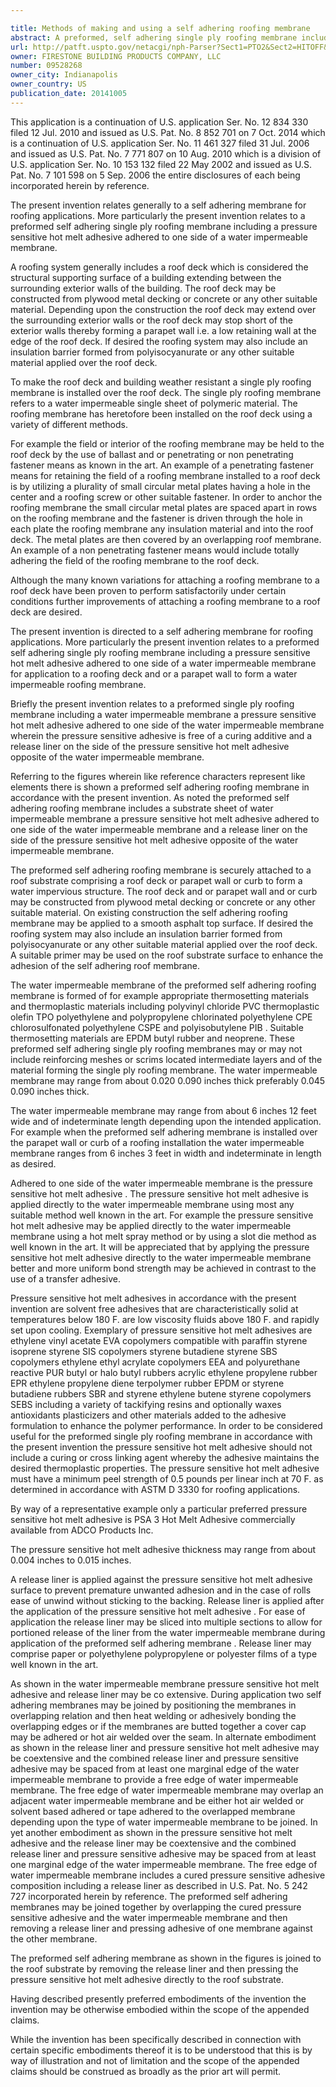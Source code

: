 ```yaml
---

title: Methods of making and using a self adhering roofing membrane
abstract: A preformed, self adhering single ply roofing membrane includes a water impermeable membrane, a pressure sensitive, hot melt adhesive adhered to one side of the water impermeable membrane, and a release liner on the side of the pressure sensitive, hot melt adhesive opposite of the water impermeable membrane. Methods of making and using this roofing membrane are provided.
url: http://patft.uspto.gov/netacgi/nph-Parser?Sect1=PTO2&Sect2=HITOFF&p=1&u=%2Fnetahtml%2FPTO%2Fsearch-adv.htm&r=1&f=G&l=50&d=PALL&S1=09528268&OS=09528268&RS=09528268
owner: FIRESTONE BUILDING PRODUCTS COMPANY, LLC
number: 09528268
owner_city: Indianapolis
owner_country: US
publication_date: 20141005
---
```

This application is a continuation of U.S. application Ser. No. 12 834 330 filed 12 Jul. 2010 and issued as U.S. Pat. No. 8 852 701 on 7 Oct. 2014 which is a continuation of U.S. application Ser. No. 11 461 327 filed 31 Jul. 2006 and issued as U.S. Pat. No. 7 771 807 on 10 Aug. 2010 which is a division of U.S. application Ser. No. 10 153 132 filed 22 May 2002 and issued as U.S. Pat. No. 7 101 598 on 5 Sep. 2006 the entire disclosures of each being incorporated herein by reference.

The present invention relates generally to a self adhering membrane for roofing applications. More particularly the present invention relates to a preformed self adhering single ply roofing membrane including a pressure sensitive hot melt adhesive adhered to one side of a water impermeable membrane.

A roofing system generally includes a roof deck which is considered the structural supporting surface of a building extending between the surrounding exterior walls of the building. The roof deck may be constructed from plywood metal decking or concrete or any other suitable material. Depending upon the construction the roof deck may extend over the surrounding exterior walls or the roof deck may stop short of the exterior walls thereby forming a parapet wall i.e. a low retaining wall at the edge of the roof deck. If desired the roofing system may also include an insulation barrier formed from polyisocyanurate or any other suitable material applied over the roof deck.

To make the roof deck and building weather resistant a single ply roofing membrane is installed over the roof deck. The single ply roofing membrane refers to a water impermeable single sheet of polymeric material. The roofing membrane has heretofore been installed on the roof deck using a variety of different methods.

For example the field or interior of the roofing membrane may be held to the roof deck by the use of ballast and or penetrating or non penetrating fastener means as known in the art. An example of a penetrating fastener means for retaining the field of a roofing membrane installed to a roof deck is by utilizing a plurality of small circular metal plates having a hole in the center and a roofing screw or other suitable fastener. In order to anchor the roofing membrane the small circular metal plates are spaced apart in rows on the roofing membrane and the fastener is driven through the hole in each plate the roofing membrane any insulation material and into the roof deck. The metal plates are then covered by an overlapping roof membrane. An example of a non penetrating fastener means would include totally adhering the field of the roofing membrane to the roof deck.

Although the many known variations for attaching a roofing membrane to a roof deck have been proven to perform satisfactorily under certain conditions further improvements of attaching a roofing membrane to a roof deck are desired.

The present invention is directed to a self adhering membrane for roofing applications. More particularly the present invention relates to a preformed self adhering single ply roofing membrane including a pressure sensitive hot melt adhesive adhered to one side of a water impermeable membrane for application to a roofing deck and or a parapet wall to form a water impermeable roofing membrane.

Briefly the present invention relates to a preformed single ply roofing membrane including a water impermeable membrane a pressure sensitive hot melt adhesive adhered to one side of the water impermeable membrane wherein the pressure sensitive adhesive is free of a curing additive and a release liner on the side of the pressure sensitive hot melt adhesive opposite of the water impermeable membrane.

Referring to the figures wherein like reference characters represent like elements there is shown a preformed self adhering roofing membrane in accordance with the present invention. As noted the preformed self adhering roofing membrane includes a substrate sheet of water impermeable membrane a pressure sensitive hot melt adhesive adhered to one side of the water impermeable membrane and a release liner on the side of the pressure sensitive hot melt adhesive opposite of the water impermeable membrane.

The preformed self adhering roofing membrane is securely attached to a roof substrate comprising a roof deck or parapet wall or curb to form a water impervious structure. The roof deck and or parapet wall and or curb may be constructed from plywood metal decking or concrete or any other suitable material. On existing construction the self adhering roofing membrane may be applied to a smooth asphalt top surface. If desired the roofing system may also include an insulation barrier formed from polyisocyanurate or any other suitable material applied over the roof deck. A suitable primer may be used on the roof substrate surface to enhance the adhesion of the self adhering roof membrane.

The water impermeable membrane of the preformed self adhering roofing membrane is formed of for example appropriate thermosetting materials and thermoplastic materials including polyvinyl chloride PVC thermoplastic olefin TPO polyethylene and polypropylene chlorinated polyethylene CPE chlorosulfonated polyethylene CSPE and polyisobutylene PIB . Suitable thermosetting materials are EPDM butyl rubber and neoprene. These preformed self adhering single ply roofing membranes may or may not include reinforcing meshes or scrims located intermediate layers and of the material forming the single ply roofing membrane. The water impermeable membrane may range from about 0.020 0.090 inches thick preferably 0.045 0.090 inches thick.

The water impermeable membrane may range from about 6 inches 12 feet wide and of indeterminate length depending upon the intended application. For example when the preformed self adhering membrane is installed over the parapet wall or curb of a roofing installation the water impermeable membrane ranges from 6 inches 3 feet in width and indeterminate in length as desired.

Adhered to one side of the water impermeable membrane is the pressure sensitive hot melt adhesive . The pressure sensitive hot melt adhesive is applied directly to the water impermeable membrane using most any suitable method well known in the art. For example the pressure sensitive hot melt adhesive may be applied directly to the water impermeable membrane using a hot melt spray method or by using a slot die method as well known in the art. It will be appreciated that by applying the pressure sensitive hot melt adhesive directly to the water impermeable membrane better and more uniform bond strength may be achieved in contrast to the use of a transfer adhesive.

Pressure sensitive hot melt adhesives in accordance with the present invention are solvent free adhesives that are characteristically solid at temperatures below 180 F. are low viscosity fluids above 180 F. and rapidly set upon cooling. Exemplary of pressure sensitive hot melt adhesives are ethylene vinyl acetate EVA copolymers compatible with paraffin styrene isoprene styrene SIS copolymers styrene butadiene styrene SBS copolymers ethylene ethyl acrylate copolymers EEA and polyurethane reactive PUR butyl or halo butyl rubbers acrylic ethylene propylene rubber EPR ethylene propylene diene terpolymer rubber EPDM or styrene butadiene rubbers SBR and styrene ethylene butene styrene copolymers SEBS including a variety of tackifying resins and optionally waxes antioxidants plasticizers and other materials added to the adhesive formulation to enhance the polymer performance. In order to be considered useful for the preformed single ply roofing membrane in accordance with the present invention the pressure sensitive hot melt adhesive should not include a curing or cross linking agent whereby the adhesive maintains the desired thermoplastic properties. The pressure sensitive hot melt adhesive must have a minimum peel strength of 0.5 pounds per linear inch at 70 F. as determined in accordance with ASTM D 3330 for roofing applications.

By way of a representative example only a particular preferred pressure sensitive hot melt adhesive is PSA 3 Hot Melt Adhesive commercially available from ADCO Products Inc.

The pressure sensitive hot melt adhesive thickness may range from about 0.004 inches to 0.015 inches.

A release liner is applied against the pressure sensitive hot melt adhesive surface to prevent premature unwanted adhesion and in the case of rolls ease of unwind without sticking to the backing. Release liner is applied after the application of the pressure sensitive hot melt adhesive . For ease of application the release liner may be sliced into multiple sections to allow for portioned release of the liner from the water impermeable membrane during application of the preformed self adhering membrane . Release liner may comprise paper or polyethylene polypropylene or polyester films of a type well known in the art.

As shown in the water impermeable membrane pressure sensitive hot melt adhesive and release liner may be co extensive. During application two self adhering membranes may be joined by positioning the membranes in overlapping relation and then heat welding or adhesively bonding the overlapping edges or if the membranes are butted together a cover cap may be adhered or hot air welded over the seam. In alternate embodiment as shown in the release liner and pressure sensitive hot melt adhesive may be coextensive and the combined release liner and pressure sensitive adhesive may be spaced from at least one marginal edge of the water impermeable membrane to provide a free edge of water impermeable membrane. The free edge of water impermeable membrane may overlap an adjacent water impermeable membrane and be either hot air welded or solvent based adhered or tape adhered to the overlapped membrane depending upon the type of water impermeable membrane to be joined. In yet another embodiment as shown in the pressure sensitive hot melt adhesive and the release liner may be coextensive and the combined release liner and pressure sensitive adhesive may be spaced from at least one marginal edge of the water impermeable membrane. The free edge of water impermeable membrane includes a cured pressure sensitive adhesive composition including a release liner as described in U.S. Pat. No. 5 242 727 incorporated herein by reference. The preformed self adhering membranes may be joined together by overlapping the cured pressure sensitive adhesive and the water impermeable membrane and then removing a release liner and pressing adhesive of one membrane against the other membrane.

The preformed self adhering membrane as shown in the figures is joined to the roof substrate by removing the release liner and then pressing the pressure sensitive hot melt adhesive directly to the roof substrate.

Having described presently preferred embodiments of the invention the invention may be otherwise embodied within the scope of the appended claims.

While the invention has been specifically described in connection with certain specific embodiments thereof it is to be understood that this is by way of illustration and not of limitation and the scope of the appended claims should be construed as broadly as the prior art will permit.

